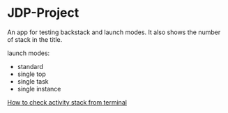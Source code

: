 # JDP-Project
An app for testing backstack and launch modes. It also shows the number of stack in the title.

launch modes:
- standard
- single top
- single task
- single instance

[How to check activity stack from terminal](https://stackoverflow.com/questions/4387875/view-activity-stack-in-android)
